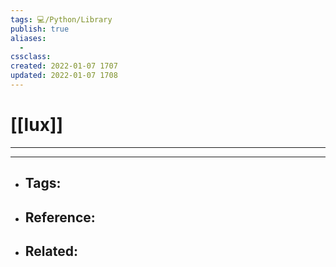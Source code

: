```yaml
---
tags: 💻️/Python/Library
publish: true
aliases:
  - 
cssclass: 
created: 2022-01-07 1707
updated: 2022-01-07 1708
---
```


# [[lux]]

---



---

- Tags: 
	- 
- Reference:
	- 
- Related:
	- 
